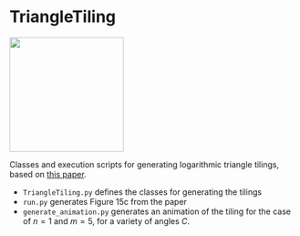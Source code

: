 # TriangleTiling

<img src="https://github.com/gaius-gracchus/TriangleTiling/blob/master/pentagon.gif" width="200">

Classes and execution scripts for generating logarithmic triangle tilings, based on
[this paper](https://www.mathartfun.com/FathauerBridges2021v1.pdf).

* ``TriangleTiling.py`` defines the classes for generating the tilings
* ``run.py`` generates Figure 15c from the paper
* ``generate_animation.py`` generates an animation of the tiling for the case of $n=1$ and $m=5$, for a variety of angles $C$.